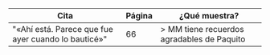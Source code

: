 | Cita                                                | Página | ¿Qué muestra?                              |
|-----------------------------------------------------|--------|--------------------------------------------|
| "«Ahí está. Parece que fue ayer cuando lo bauticé»" | 66     | > MM tiene recuerdos agradables de Paquito |

